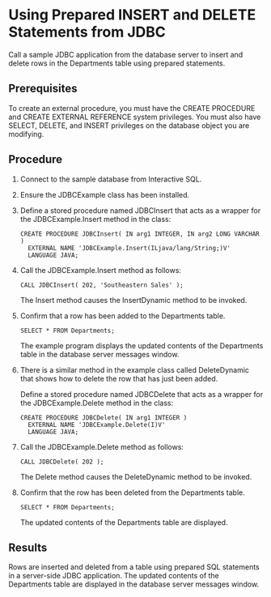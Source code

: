 <!-- loio3bd598b66c5f1014a2f3cc609b70ff41 -->

# Using Prepared INSERT and DELETE Statements from JDBC

Call a sample JDBC application from the database server to insert and delete rows in the Departments table using prepared statements.



## Prerequisites

To create an external procedure, you must have the CREATE PROCEDURE and CREATE EXTERNAL REFERENCE system privileges. You must also have SELECT, DELETE, and INSERT privileges on the database object you are modifying.



## Procedure

1.  Connect to the sample database from Interactive SQL.

2.  Ensure the JDBCExample class has been installed.

3.  Define a stored procedure named JDBCInsert that acts as a wrapper for the JDBCExample.Insert method in the class:

    ```
    CREATE PROCEDURE JDBCInsert( IN arg1 INTEGER, IN arg2 LONG VARCHAR )
      EXTERNAL NAME 'JDBCExample.Insert(ILjava/lang/String;)V'
      LANGUAGE JAVA;
    ```

4.  Call the JDBCExample.Insert method as follows:

    ```
    CALL JDBCInsert( 202, 'Southeastern Sales' );
    ```

    The Insert method causes the InsertDynamic method to be invoked.

5.  Confirm that a row has been added to the Departments table.

    ```
    SELECT * FROM Departments;
    ```

    The example program displays the updated contents of the Departments table in the database server messages window.

6.  There is a similar method in the example class called DeleteDynamic that shows how to delete the row that has just been added.

    Define a stored procedure named JDBCDelete that acts as a wrapper for the JDBCExample.Delete method in the class:

    ```
    CREATE PROCEDURE JDBCDelete( IN arg1 INTEGER )
      EXTERNAL NAME 'JDBCExample.Delete(I)V'
      LANGUAGE JAVA;
    ```

7.  Call the JDBCExample.Delete method as follows:

    ```
    CALL JDBCDelete( 202 );
    ```

    The Delete method causes the DeleteDynamic method to be invoked.

8.  Confirm that the row has been deleted from the Departments table.

    ```
    SELECT * FROM Departments;
    ```

    The updated contents of the Departments table are displayed.




## Results

Rows are inserted and deleted from a table using prepared SQL statements in a server-side JDBC application. The updated contents of the Departments table are displayed in the database server messages window.

